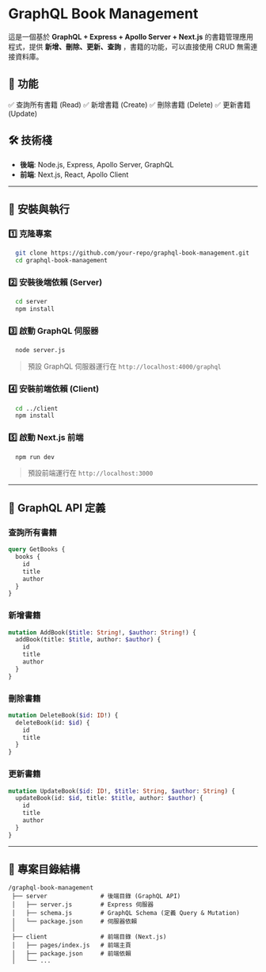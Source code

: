 # GraphQL Book Management

這是一個基於 **GraphQL + Express + Apollo Server + Next.js** 的書籍管理應用程式，提供 **新增、刪除、更新、查詢** ，書籍的功能，可以直接使用 CRUD 無需連接資料庫。

## 🚀 功能

✅ 查詢所有書籍 (Read)
✅ 新增書籍 (Create)
✅ 刪除書籍 (Delete)
✅ 更新書籍 (Update)

## 🛠 技術棧

- **後端**: Node.js, Express, Apollo Server, GraphQL
- **前端**: Next.js, React, Apollo Client

---

## 📌 安裝與執行

### 1️⃣ **克隆專案**

```sh
  git clone https://github.com/your-repo/graphql-book-management.git
  cd graphql-book-management
```

### 2️⃣ **安裝後端依賴** (Server)

```sh
  cd server
  npm install
```

### 3️⃣ **啟動 GraphQL 伺服器**

```sh
  node server.js
```

> 預設 GraphQL 伺服器運行在 `http://localhost:4000/graphql`

### 4️⃣ **安裝前端依賴** (Client)

```sh
  cd ../client
  npm install
```

### 5️⃣ **啟動 Next.js 前端**

```sh
  npm run dev
```

> 預設前端運行在 `http://localhost:3000`

---

## 📜 GraphQL API 定義

### **查詢所有書籍**

```graphql
query GetBooks {
  books {
    id
    title
    author
  }
}
```

### **新增書籍**

```graphql
mutation AddBook($title: String!, $author: String!) {
  addBook(title: $title, author: $author) {
    id
    title
    author
  }
}
```

### **刪除書籍**

```graphql
mutation DeleteBook($id: ID!) {
  deleteBook(id: $id) {
    id
    title
  }
}
```

### **更新書籍**

```graphql
mutation UpdateBook($id: ID!, $title: String, $author: String) {
  updateBook(id: $id, title: $title, author: $author) {
    id
    title
    author
  }
}
```

---

## 📂 專案目錄結構

```
/graphql-book-management
 ├── server               # 後端目錄 (GraphQL API)
 │   ├── server.js        # Express 伺服器
 │   ├── schema.js        # GraphQL Schema (定義 Query & Mutation)
 │   └── package.json     # 伺服器依賴
 │
 ├── client               # 前端目錄 (Next.js)
 │   ├── pages/index.js   # 前端主頁
 │   ├── package.json     # 前端依賴
 │   └── ...
```

